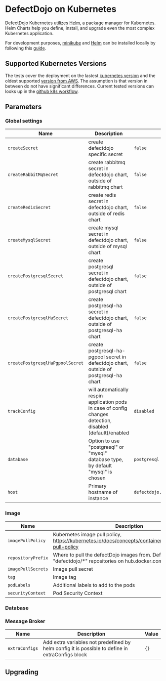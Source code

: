 # DefectDojo on Kubernetes

DefectDojo Kubernetes utilizes [Helm](https://helm.sh/), a
package manager for Kubernetes. Helm Charts help you define, install, and
upgrade even the most complex Kubernetes application.

For development purposes,
[minikube](https://kubernetes.io/docs/tasks/tools/install-minikube/)
and [Helm](https://helm.sh/) can be installed locally by following
this [guide](https://helm.sh/docs/using_helm/#installing-helm).

## Supported Kubernetes Versions
The tests cover the deployment on the lastest [kubernetes version](https://kubernetes.io/releases/) and the oldest supported [version from AWS](https://docs.aws.amazon.com/eks/latest/userguide/kubernetes-versions.html#available-versions). The assumption is that version in between do not have significant differences. Current tested versions can looks up in the [github k8s workflow](https://github.com/DefectDojo/django-DefectDojo/blob/master/.github/workflows/k8s-testing.yml).

## Parameters

### Global settings

| Name                             | Description                                                                                                | Value                               |
| -------------------------------- | ---------------------------------------------------------------------------------------------------------- | ----------------------------------- |
| `createSecret`                   | create defectdojo specific secret                                                                          | `false`                             |
| `createRabbitMqSecret`           | create rabbitmq secret in defectdojo chart, outside of rabbitmq chart                                      | `false`                             |
| `createRedisSecret`              | create redis secret in defectdojo chart, outside of redis chart                                            | `false`                             |
| `createMysqlSecret`              | create mysql secret in defectdojo chart, outside of mysql chart                                            | `false`                             |
| `createPostgresqlSecret`         | create postgresql secret in defectdojo chart, outside of postgresql chart                                  | `false`                             |
| `createPostgresqlHaSecret`       | create postgresql-ha secret in defectdojo chart, outside of postgresql-ha chart                            | `false`                             |
| `createPostgresqlHaPgpoolSecret` | create postgresql-ha-pgpool secret in defectdojo chart, outside of postgresql-ha chart                     | `false`                             |
| `trackConfig`                    | will automatically respin application pods in case of config changes detection, disabled (default)/enabled | `disabled`                          |
| `database`                       | Option to use "postgresql" or "mysql" database type, by default "mysql" is chosen                          | `postgresql`                        |
| `host`                           | Primary hostname of instance                                                                               | `defectdojo.default.minikube.local` |


### Image

| Name               | Description                                                                                            | Value        |
| ------------------ | ------------------------------------------------------------------------------------------------------ | ------------ |
| `imagePullPolicy`  | Kubernetes image pull policy, https://kubernetes.io/docs/concepts/containers/images/#image-pull-policy | `Always`     |
| `repositoryPrefix` | Where to pull the defectDojo images from. Defaults to "defectdojo/*" repositories on hub.docker.com    | `defectdojo` |
| `imagePullSecrets` | Image pull secret                                                                                      | `[]`         |
| `tag`              | Image tag                                                                                              | `latest`     |
| `podLabels`        | Additional labels to add to the pods                                                                   | `{}`         |
| `securityContext`  | Pod Security Context                                                                                   | `undefined`  |


### Database




### Message Broker

| Name           | Description                                                                                      | Value |
| -------------- | ------------------------------------------------------------------------------------------------ | ----- |
| `extraConfigs` | Add extra variables not predefined by helm config it is possible to define in extraConfigs block | `{}`  |


## Upgrading
